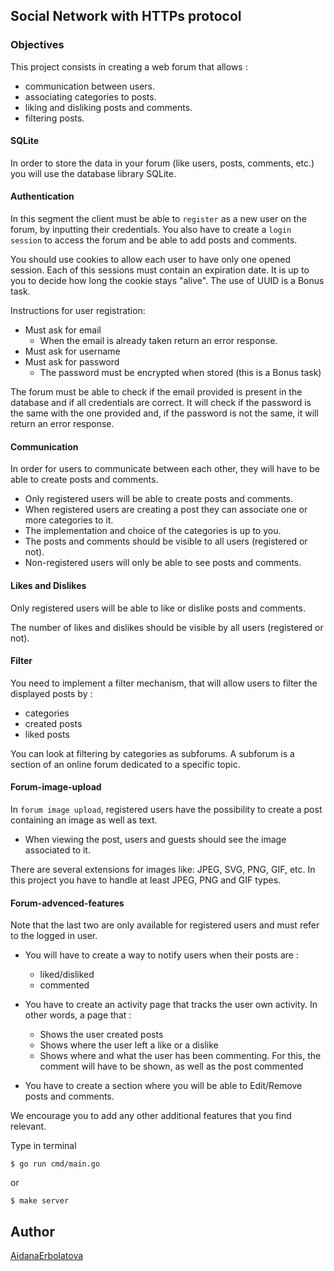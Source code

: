 ## Social Network with HTTPs protocol

### Objectives

This project consists in creating a web forum that allows :

- communication between users.
- associating categories to posts.
- liking and disliking posts and comments.
- filtering posts.

#### SQLite

In order to store the data in your forum (like users, posts, comments, etc.) you will use the database library SQLite.

#### Authentication

In this segment the client must be able to `register` as a new user on the forum, by inputting their credentials. You also have to create a `login session` to access the forum and be able to add posts and comments.

You should use cookies to allow each user to have only one opened session. Each of this sessions must contain an expiration date. It is up to you to decide how long the cookie stays "alive". The use of UUID is a Bonus task.

Instructions for user registration:

- Must ask for email
  - When the email is already taken return an error response.
- Must ask for username
- Must ask for password
  - The password must be encrypted when stored (this is a Bonus task)

The forum must be able to check if the email provided is present in the database and if all credentials are correct. It will check if the password is the same with the one provided and, if the password is not the same, it will return an error response.

#### Communication

In order for users to communicate between each other, they will have to be able to create posts and comments.

- Only registered users will be able to create posts and comments.
- When registered users are creating a post they can associate one or more categories to it.
- The implementation and choice of the categories is up to you.
- The posts and comments should be visible to all users (registered or not).
- Non-registered users will only be able to see posts and comments.

#### Likes and Dislikes

Only registered users will be able to like or dislike posts and comments.

The number of likes and dislikes should be visible by all users (registered or not).

#### Filter

You need to implement a filter mechanism, that will allow users to filter the displayed posts by :

- categories
- created posts
- liked posts

You can look at filtering by categories as subforums. A subforum is a section of an online forum dedicated to a specific topic.

#### Forum-image-upload
In `forum image upload`, registered users have the possibility to create a post containing an image as well as text.

- When viewing the post, users and guests should see the image associated to it.

There are several extensions for images like: JPEG, SVG, PNG, GIF, etc. In this project you have to handle at least JPEG, PNG and GIF types.

#### Forum-advenced-features
Note that the last two are only available for registered users and must refer to the logged in user.
- You will have to create a way to notify users when their posts are :

  - liked/disliked
  - commented

- You have to create an activity page that tracks the user own activity. In other words, a page that :

  - Shows the user created posts
  - Shows where the user left a like or a dislike
  - Shows where and what the user has been commenting. For this, the comment will have to be shown, as well as the post commented

- You have to create a section where you will be able to Edit/Remove posts and comments.

We encourage you to add any other additional features that you find relevant.

Type in terminal
```
$ go run cmd/main.go
```
or
```
$ make server
```

## Author
[AidanaErbolatova](https://01.alem.school/git/AidanaErbolatova)
